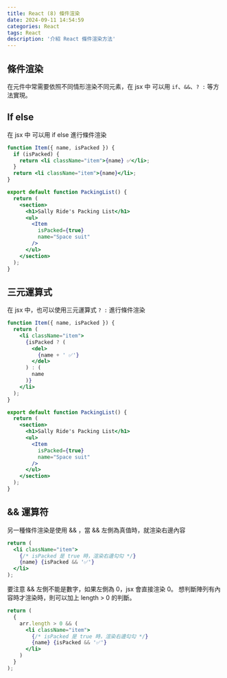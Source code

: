 ```yaml
---
title: React (8) 條件渲染
date: 2024-09-11 14:54:59
categories: React
tags: React
description: '介紹 React 條件渲染方法'
---
```


## 條件渲染

在元件中常需要依照不同情形渲染不同元素，在 jsx 中 可以用 `if`、`&&`、`? :` 等方法實現。

## If else

在 jsx 中 可以用 if else 進行條件渲染

``` jsx
function Item({ name, isPacked }) {
  if (isPacked) {
    return <li className="item">{name} ✅</li>;
  }
  return <li className="item">{name}</li>;
}

export default function PackingList() {
  return (
    <section>
      <h1>Sally Ride's Packing List</h1>
      <ul>
        <Item 
          isPacked={true} 
          name="Space suit" 
        />
      </ul>
    </section>
  );
}
```

## 三元運算式

在 jsx 中，也可以使用三元運算式 `? :` 進行條件渲染

``` jsx
function Item({ name, isPacked }) {
  return (
    <li className="item">
      {isPacked ? (
        <del>
          {name + ' ✅'}
        </del>
      ) : (
        name
      )}
    </li>
  );
}

export default function PackingList() {
  return (
    <section>
      <h1>Sally Ride's Packing List</h1>
      <ul>
        <Item 
          isPacked={true} 
          name="Space suit" 
        />
      </ul>
    </section>
  );
}
```

## && 運算符

另一種條件渲染是使用 && ，當 && 左側為真值時，就渲染右邊內容

``` jsx
return (
  <li className="item">
    {/* isPacked 是 true 時，渲染右邊勾勾 */}
    {name} {isPacked && '✅'}
  </li>
);
```

要注意 && 左側不能是數字，如果左側為 0，jsx 會直接渲染 0。
想判斷陣列有內容時才渲染時，則可以加上 length > 0 的判斷。

``` jsx
return (
  {
    arr.length > 0 && (
      <li className="item">
        {/* isPacked 是 true 時，渲染右邊勾勾 */}
        {name} {isPacked && '✅'}
      </li>
    )
  }
);
```






